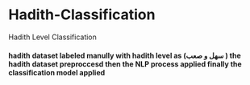# Hadith-Classification
Hadith Level Classification
#### hadith dataset labeled manully with hadith level as (سهل و صعب ) the hadith dataset preproccesd then the NLP process applied finally the classification model applied 
